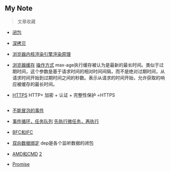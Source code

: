 My Note
-------- 
> 文章收藏

- [闭包](https://blog.csdn.net/q1056843325/article/details/52914876)

- [深拷贝](https://blog.csdn.net/q1056843325/article/details/52939190)

- [浏览器内核渲染引擎渲染原理](https://blog.csdn.net/q1056843325/article/details/53336130)

- [浏览器缓存](https://www.cnblogs.com/shixiaomiao1122/p/7591556.html) [操作方式](https://www.douban.com/note/136416813/)
max-age执行缓存被认为是最新的最长时间。类似于过期时间，这个参数是基于请求时间的相对时间间隔，而不是绝对过期时间，从请求时间开始到过期时间之间的秒数。表示从请求的时间开始，允许获取的响应被缓存的最长时间。

- [HTTPS](https://www.cnblogs.com/zxj015/p/6530766.html?from=singlemessage&isappinstalled=0) HTTP+ 加密 + 认证 + 完整性保护 =HTTPS
<img src="http://7xs4tc.com1.z0.glb.clouddn.com/httpsCreat.png" alt="">

- [不能冒泡的事件](https://blog.csdn.net/crystal6918/article/details/55682665)

- [事件循环，任务队列](https://blog.csdn.net/zhang6223284/article/details/81449019) [先执行微任务，再执行](https://blog.csdn.net/sjn0503/article/details/76087631)

- [BFC和IFC](https://segmentfault.com/a/1190000004466536)

- [双向数据绑定](https://github.com/DMQ/mvvm/blob/master/readme.md)  dep是各个监听数据的闭包

- [AMD和CMD](https://www.cnblogs.com/futai/p/5258349.html) [2](https://blog.csdn.net/e_li_na/article/details/72082763)

- [Promise](https://segmentfault.com/a/1190000009478377)